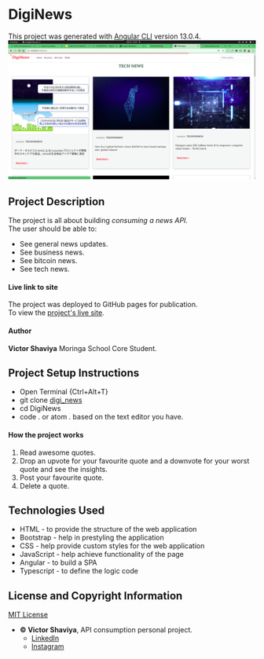 # DigiNews

This project was generated with [Angular CLI](https://github.com/angular/angular-cli) version 13.0.4.     
![digi_news](https://github.com/ShaviyaVictor/digi_news/blob/main/src/assets/digi_news_screenshot.png)

## Project Description
The project is all about building *consuming a news API.*    
The user should be able to:   
* See general news updates.      
* See business news.      
* See bitcoin news.      
* See tech news.

#### Live link to site
The project was deployed to GitHub pages for publication.     
To view the [project's live site](#).

#### Author
**Victor Shaviya**
Moringa School Core Student.

## Project Setup Instructions
- Open Terminal {Ctrl+Alt+T}     
- git clone [digi_news](#)      
- cd DigiNews      
- code . or atom . based on the text editor you have.

#### How the project works
1. Read awesome quotes.
2. Drop an upvote for your favourite quote and a downvote for your worst quote and see the insights.
3. Post your favourite quote.
4. Delete a quote.

## Technologies Used
- HTML - to provide the structure of the web application
- Bootstrap - help in prestyling the application
- CSS - help provide custom styles for the web application
- JavaScript - help achieve functionality of the page
- Angular - to build a SPA
- Typescript - to define the logic code

## License and Copyright Information
[MIT License](https://github.com/ShaviyaVictor/digi_news/blob/main/LICENSE)
   
  
* **© Victor Shaviya**, API consumption personal project.        
    - [LinkedIn](https://www.linkedin.com/in/victor-shaviya-532ab0110/)          
    - [Instagram](https://www.instagram.com/ignition_reads/)

